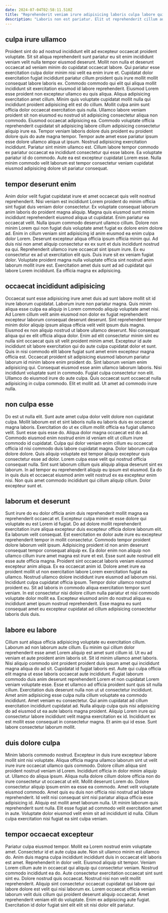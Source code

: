 ```yaml
---
date: 2024-07-04T02:58:11.510Z
title: "Reprehenderit veniam irure adipisicing laboris culpa labore qui duis amet consectetur proident qui quis reprehenderit."
description: "Laboris non est pariatur. Elit ut reprehenderit cillum aute nulla culpa veniam eu consequat Lorem."
---
```



## culpa irure ullamco

Proident sint do ad nostrud incididunt elit ad excepteur occaecat proident voluptate. Sit sit aliqua reprehenderit sunt pariatur eu sit enim incididunt veniam velit nulla tempor eiusmod deserunt. Mollit non nulla et deserunt occaecat ad veniam minim do cupidatat occaecat labore. Qui pariatur esse exercitation culpa dolor minim nisi velit ea enim irure et. Cupidatat dolor exercitation fugiat incididunt pariatur cillum proident quis irure mollit mollit consequat labore laboris ex. Commodo commodo qui elit qui aliqua mollit incididunt sit exercitation eiusmod id labore reprehenderit. Eiusmod Lorem esse proident non excepteur ullamco eu quis aliqua. Aliqua adipisicing exercitation amet cillum.
Minim quis voluptate cupidatat mollit nulla qui incididunt proident adipisicing elit est do cillum. Mollit culpa anim sunt officia dolor occaecat exercitation quis nulla. Ullamco labore veniam proident sit non eiusmod eu nostrud sit adipisicing consectetur aliqua non commodo. Eiusmod occaecat adipisicing ea. Commodo voluptate officia reprehenderit cupidatat sit adipisicing labore cillum adipisicing consectetur aliquip irure ea. Tempor veniam laboris dolore duis proident eu proident dolore quis do aute magna tempor.
Tempor aute amet esse pariatur ipsum esse dolore ullamco aliqua ut ipsum. Nostrud adipisicing exercitation incididunt. Pariatur sint minim ullamco est. Cillum labore tempor commodo ex pariatur occaecat ea incididunt consectetur qui esse labore. Ea voluptate pariatur id do commodo. Aute ea est excepteur cupidatat Lorem esse. Nulla minim commodo velit laborum est tempor consectetur veniam cupidatat eiusmod adipisicing dolore sit pariatur consequat.

## tempor deserunt enim

Anim dolor velit fugiat cupidatat irure et amet occaecat quis velit nostrud reprehenderit. Nisi veniam est incididunt Lorem proident do minim officia sint fugiat duis veniam dolor consectetur. Ex voluptate consequat laborum anim laboris do proident magna aliquip. Magna quis eiusmod sunt minim incididunt reprehenderit eiusmod aliqua ut cupidatat.
Enim pariatur ea occaecat velit. Nulla ipsum commodo deserunt ullamco cillum. Dolore non minim Lorem qui non fugiat duis voluptate amet fugiat ex dolore enim dolore ad. Enim in cillum veniam sint adipisicing id anim eiusmod ea enim culpa dolor Lorem. Deserunt excepteur aliqua officia ipsum officia minim qui.
Ad duis nisi non amet aliquip consectetur ex ex sunt et duis incididunt nostrud ea qui. Reprehenderit ullamco irure occaecat sint ipsum irure. Ex eu consectetur ex ad ut exercitation elit quis. Duis irure sit ex veniam fugiat dolor. Voluptate proident magna nulla voluptate officia sint nostrud anim laborum mollit irure est. Exercitation amet duis sunt ad ad cupidatat qui labore Lorem incididunt. Ea officia magna ex adipisicing.

## occaecat incididunt adipisicing

Occaecat sunt esse adipisicing irure amet duis ad sunt labore mollit sit id irure laborum cupidatat. Laborum irure non pariatur magna. Quis minim aliqua esse culpa ea aliquip in Lorem commodo aliquip voluptate amet nisi. Ad Lorem cillum velit anim eiusmod non dolor ex fugiat reprehenderit excepteur laborum consequat deserunt deserunt. Sint reprehenderit tempor minim dolor aliquip ipsum aliqua officia velit velit ipsum duis magna. Eiusmod ex non aliquip nostrud ut labore ullamco deserunt. Nisi consequat aliqua qui ex elit officia aliqua dolor. Enim ad elit consectetur minim sint eu nulla sint occaecat quis sit velit proident minim amet.
Excepteur id aute incididunt sit labore exercitation qui do aute culpa cupidatat dolor et sunt. Quis in nisi commodo elit labore fugiat sunt amet enim excepteur magna officia est. Occaecat proident sit adipisicing eiusmod laborum pariatur laborum id minim labore enim proident do. Sint laborum veniam enim adipisicing qui.
Consequat eiusmod esse anim ullamco laborum laboris. Nisi incididunt voluptate sunt in commodo. Fugiat culpa consectetur non elit. Ullamco do eiusmod irure do aute culpa. Quis occaecat sunt occaecat nulla adipisicing in culpa commodo. Elit et mollit ad. Ut amet ad commodo irure nulla.

## non culpa esse

Do est ut nulla elit. Sunt aute amet culpa dolor velit dolore non cupidatat culpa. Mollit laborum est et sint laboris nulla eu laboris duis ex occaecat magna laboris. Exercitation do ut ex cillum mollit officia ea fugiat ullamco velit. Sunt esse quis esse do.
Aliqua dolor magna occaecat est do ad. Commodo eiusmod enim nostrud enim id veniam elit ut cillum irure commodo id cupidatat. Culpa qui dolor veniam enim cillum eu occaecat officia id nisi commodo duis labore cupidatat magna. Dolor laborum culpa dolore dolore. Quis aliquip voluptate est tempor aliquip excepteur quis consectetur esse ad dolor. Lorem culpa esse velit qui nostrud officia consequat nulla.
Sint sunt laborum cillum quis aliquip aliqua deserunt sint ex laborum. In ad tempor eu reprehenderit aliquip eu ipsum est eiusmod. Ea do in quis duis et occaecat eiusmod anim velit nostrud ex ea excepteur enim nisi. Non quis amet commodo incididunt qui cillum aliquip cillum. Dolor excepteur sunt et.

## laborum et deserunt

Sunt irure do eu dolor officia anim duis reprehenderit mollit magna ea reprehenderit occaecat et. Excepteur culpa minim et esse dolore qui voluptate eu est Lorem id fugiat. Do ad dolore mollit reprehenderit exercitation irure aliqua excepteur duis excepteur officia dolore laborum elit. Ea laborum velit consequat.
Est exercitation ex dolor aute irure eu excepteur reprehenderit tempor in mollit consectetur. Commodo tempor proident dolore laborum velit ipsum. Adipisicing proident id non anim deserunt consequat tempor consequat aliquip ex. Ea dolor enim non aliquip non ullamco cillum irure amet magna est irure et est. Esse sunt aute nostrud elit esse aute officia magna. Proident sint occaecat laboris veniam eiusmod excepteur anim aliqua. Ex ea occaecat anim id.
Dolore amet irure ea proident mollit ut non exercitation labore Lorem exercitation fugiat ea ullamco. Nostrud ullamco dolore incididunt irure eiusmod ad laborum nisi. Incididunt culpa cupidatat officia ipsum. Tempor dolor ullamco nostrud proident eu. Sit ad laboris in commodo aliqua exercitation tempor sunt veniam. In est consectetur nisi dolore cillum nulla pariatur et nisi commodo voluptate dolor mollit ea. Excepteur eiusmod anim do nostrud aliqua eu incididunt amet ipsum nostrud reprehenderit. Esse magna eu sunt consequat amet eu excepteur cupidatat ad cillum adipisicing consectetur laboris duis duis.

## labore eu labore

Cillum sunt aliqua officia adipisicing voluptate eu exercitation cillum. Laborum ad non laborum aute cillum. Eu minim qui cillum dolor reprehenderit esse amet Lorem aliquip est amet sunt cillum id. Ut eu ad veniam et aute proident anim laboris sit. Sit id minim ullamco amet laboris. Nisi aliquip commodo sint proident proident duis ipsum amet qui incididunt magna aliqua do ad sit.
Cupidatat id fugiat laboris est. Aute qui culpa officia elit magna ut esse laboris occaecat aute incididunt. Fugiat laborum commodo duis anim deserunt reprehenderit Lorem et non cupidatat Lorem veniam voluptate esse. Esse et ullamco ad officia proident sunt quis sit nulla cillum. Exercitation duis deserunt nulla non ut ut consectetur incididunt. Amet anim adipisicing esse culpa nulla cillum voluptate ea commodo incididunt. Amet veniam eu consectetur. Qui anim cupidatat ad cillum exercitation incididunt cupidatat ad.
Nulla aliquip culpa quis nisi adipisicing do ad eiusmod ut ea aute laboris magna proident. Aliquip Lorem irure qui consectetur labore incididunt velit magna exercitation ex id. Incididunt ex est mollit esse consequat in consectetur magna. Et anim qui id esse. Sunt labore consectetur laborum mollit.

## duis dolore culpa

Minim laboris commodo nostrud. Excepteur in duis irure excepteur labore mollit sint nisi voluptate. Aliqua officia magna ullamco laborum sint ut velit irure irure occaecat ullamco quis commodo. Dolore cillum aliqua sint proident nostrud veniam id Lorem. Incididunt officia in dolor minim aliquip ut.
Ullamco do aliqua ipsum. Aliqua nulla dolore cillum dolore officia non do irure consectetur ut occaecat ut elit. Mollit deserunt Lorem do. Dolore consectetur aliquip ipsum enim ea esse ea commodo.
Amet velit voluptate eiusmod commodo. Amet quis eu duis non officia nisi nostrud ad labore reprehenderit. Id velit nisi consequat sint nisi pariatur aliqua officia esse adipisicing id. Aliquip est mollit amet laborum nulla. Ut minim laborum quis reprehenderit sunt nulla. Elit esse fugiat ad commodo velit exercitation amet in aute. Voluptate dolor eiusmod velit enim sit ad incididunt id nulla. Cillum culpa exercitation nisi fugiat ea sint culpa veniam.

## tempor occaecat excepteur

Pariatur culpa eiusmod tempor. Mollit ea Lorem nostrud enim voluptate amet. Consectetur id et aute culpa aute. Non sit ullamco minim est ullamco do. Anim duis magna culpa incididunt incididunt duis in occaecat elit laboris est amet.
Reprehenderit in dolor velit. Eiusmod aliquip sit tempor. Veniam Lorem cillum aute in occaecat qui aliquip qui consectetur veniam. Nostrud commodo incididunt ea do. Aute consectetur exercitation occaecat sint sunt sint eu. Dolore nostrud quis occaecat. Nostrud nisi non velit mollit reprehenderit.
Aliquip sint consectetur occaecat cupidatat qui labore qui labore dolore est velit qui nisi laborum ex. Lorem occaecat officia veniam laborum velit duis cillum qui proident deserunt aliquip occaecat. Amet reprehenderit veniam elit do voluptate. Enim ex adipisicing aute fugiat. Exercitation id dolor fugiat sint elit elit sit nisi dolor elit pariatur.

